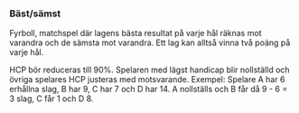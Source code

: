 ### Bäst/sämst 

Fyrboll, matchspel där lagens bästa resultat på varje hål räknas mot varandra och de sämsta mot varandra. 
Ett lag kan alltså vinna två poäng på varje hål.

HCP bör reduceras till 90%. Spelaren med lägst handicap blir nollställd och övriga spelares HCP 
justeras med motsvarande. Exempel: Spelare A har 6 erhållna slag, B har 9, C har 7 och D har 14. 
A nollställs och B får då 9 - 6 = 3 slag, C får 1 och D 8.

